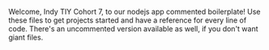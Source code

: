 Welcome, Indy TIY Cohort 7, to our nodejs app commented boilerplate!  Use
these files to get projects started and have a reference for every line of
code.  There's an uncommented version available as well, if you don't want
giant files. 
